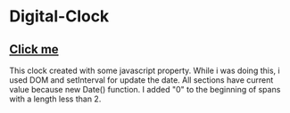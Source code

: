 # Digital-Clock

## [Click me](https://digital-clock-pi-flame.vercel.app/)

This clock created with some javascript property. While i was doing this, i used DOM and setInterval for update the date.
All sections have current value because new Date() function. I added "0" to the beginning of spans with a length less than 2.
